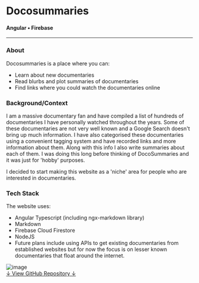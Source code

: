 # Docosummaries
#### Angular • Firebase

<hr>

### About

Docosummaries is a place where you can:
* Learn about new documentaries
* Read blurbs and plot summaries of documentaries
* Find links where you could watch the documentaries online

### Background/Context

I am a massive documentary fan and have compiled a list of hundreds of documentaries I have personally watched throughout the years. Some of these documentaries are not very well known and a Google Search doesn't bring up much information. I have also categorised these documentaries using a convenient tagging system and have recorded links and more information about them. Along with this info I also write summaries about each of them. I was doing this long before thinking of DocoSummaries and it was just for 'hobby' purposes.

I decided to start making this website as a 'niche' area for people who are interested in documentaries. 

### Tech Stack

The website uses:
* Angular Typescript (including ngx-markdown library)
* Markdown
* Firebase Cloud Firestore
* NodeJS
* Future plans include using APIs to get existing documentaries from established websites but for now the focus is on lesser known documentaries that float around the internet.


<!-- ----------- Image ----------- --> 
<div class="image-container">
	<img src="./assets/portfolio/images/docosummaries/1.jpg" loading="lazy" alt="image" class="image-75">
</div>
<!-- ----------------------------- -->

<div class="p-5 center">
    <div class="download">
        <a href="https://github.com/vondreii/docusummaries" class="button repo">↓ View GitHub Repository ↓</a>
    </div>
</div>